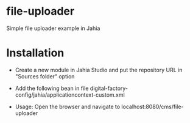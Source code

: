 # file-uploader
Simple file uploader example in Jahia
# Installation
- Create a new module in Jahia Studio and put the repository URL in "Sources folder" option
- Add the following bean in file digital-factory-config/jahia/applicationcontext-custom.xml

    <bean class="org.springframework.web.multipart.commons.CommonsMultipartResolver" id="multipartResolver">
        <property name="maxUploadSize" value="10000000" />
    </bean>
- Usage: Open the browser and navigate to localhost:8080/cms/file-uploader
